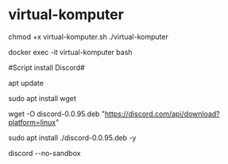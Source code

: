 # virtual-komputer



chmod +x virtual-komputer.sh
./virtual-komputer


docker exec -it virtual-komputer bash



#Script install Discord#

apt update

sudo apt install wget

wget -O discord-0.0.95.deb "https://discord.com/api/download?platform=linux"

sudo apt install ./discord-0.0.95.deb -y

discord --no-sandbox
